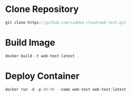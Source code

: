 # Clone Repository
````swift
git clone https://github.com/sideka-cloud/web-test.git
````

# Build Image
````swift
docker build -t web-test:latest .
````

# Deploy Container
````swift
docker run -d -p 80:80 --name web-test web-test:latest
````
